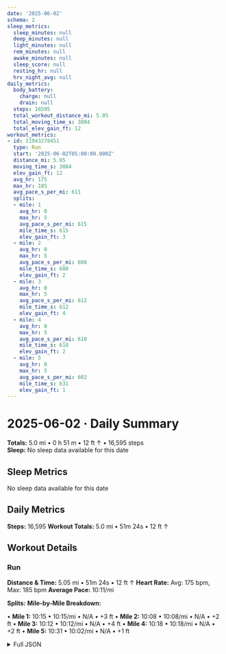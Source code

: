 ```yaml
---
date: '2025-06-02'
schema: 2
sleep_metrics:
  sleep_minutes: null
  deep_minutes: null
  light_minutes: null
  rem_minutes: null
  awake_minutes: null
  sleep_score: null
  resting_hr: null
  hrv_night_avg: null
daily_metrics:
  body_battery:
    charge: null
    drain: null
  steps: 16595
  total_workout_distance_mi: 5.05
  total_moving_time_s: 3084
  total_elev_gain_ft: 12
workout_metrics:
- id: 11943278451
  type: Run
  start: '2025-06-02T05:00:00.000Z'
  distance_mi: 5.05
  moving_time_s: 3084
  elev_gain_ft: 12
  avg_hr: 175
  max_hr: 185
  avg_pace_s_per_mi: 611
  splits:
  - mile: 1
    avg_hr: 0
    max_hr: 5
    avg_pace_s_per_mi: 615
    mile_time_s: 615
    elev_gain_ft: 3
  - mile: 2
    avg_hr: 0
    max_hr: 5
    avg_pace_s_per_mi: 608
    mile_time_s: 608
    elev_gain_ft: 2
  - mile: 3
    avg_hr: 0
    max_hr: 5
    avg_pace_s_per_mi: 612
    mile_time_s: 612
    elev_gain_ft: 4
  - mile: 4
    avg_hr: 0
    max_hr: 5
    avg_pace_s_per_mi: 618
    mile_time_s: 618
    elev_gain_ft: 2
  - mile: 5
    avg_hr: 0
    max_hr: 5
    avg_pace_s_per_mi: 602
    mile_time_s: 631
    elev_gain_ft: 1
---
```

# 2025-06-02 · Daily Summary
**Totals:** 5.0 mi • 0 h 51 m • 12 ft ↑ • 16,595 steps  
**Sleep:** No sleep data available for this date

## Sleep Metrics
No sleep data available for this date

## Daily Metrics
**Steps:** 16,595
**Workout Totals:** 5.0 mi • 51m 24s • 12 ft ↑

## Workout Details
### Run
**Distance & Time:** 5.05 mi • 51m 24s • 12 ft ↑
**Heart Rate:** Avg: 175 bpm, Max: 185 bpm
**Average Pace:** 10:11/mi

**Splits:**
**Mile-by-Mile Breakdown:**

• **Mile 1:** 10:15 • 10:15/mi • N/A • +3 ft
• **Mile 2:** 10:08 • 10:08/mi • N/A • +2 ft
• **Mile 3:** 10:12 • 10:12/mi • N/A • +4 ft
• **Mile 4:** 10:18 • 10:18/mi • N/A • +2 ft
• **Mile 5:** 10:31 • 10:02/mi • N/A • +1 ft


<details>
<summary>Full JSON</summary>

```json
{
  "date": "2025-06-02",
  "schema": 2,
  "sleep_metrics": {
    "sleep_minutes": null,
    "deep_minutes": null,
    "light_minutes": null,
    "rem_minutes": null,
    "awake_minutes": null,
    "sleep_score": null,
    "resting_hr": null,
    "hrv_night_avg": null
  },
  "daily_metrics": {
    "body_battery": {
      "charge": null,
      "drain": null
    },
    "steps": 16595,
    "total_workout_distance_mi": 5.05,
    "total_moving_time_s": 3084,
    "total_elev_gain_ft": 12
  },
  "workout_metrics": [
    {
      "id": 11943278451,
      "type": "Run",
      "start": "2025-06-02T05:00:00.000Z",
      "distance_mi": 5.05,
      "moving_time_s": 3084,
      "elev_gain_ft": 12,
      "avg_hr": 175,
      "max_hr": 185,
      "avg_pace_s_per_mi": 611,
      "splits": [
        {
          "mile": 1,
          "avg_hr": 0,
          "max_hr": 5,
          "avg_pace_s_per_mi": 615,
          "mile_time_s": 615,
          "elev_gain_ft": 3
        },
        {
          "mile": 2,
          "avg_hr": 0,
          "max_hr": 5,
          "avg_pace_s_per_mi": 608,
          "mile_time_s": 608,
          "elev_gain_ft": 2
        },
        {
          "mile": 3,
          "avg_hr": 0,
          "max_hr": 5,
          "avg_pace_s_per_mi": 612,
          "mile_time_s": 612,
          "elev_gain_ft": 4
        },
        {
          "mile": 4,
          "avg_hr": 0,
          "max_hr": 5,
          "avg_pace_s_per_mi": 618,
          "mile_time_s": 618,
          "elev_gain_ft": 2
        },
        {
          "mile": 5,
          "avg_hr": 0,
          "max_hr": 5,
          "avg_pace_s_per_mi": 602,
          "mile_time_s": 631,
          "elev_gain_ft": 1
        }
      ]
    }
  ]
}
```
</details>
